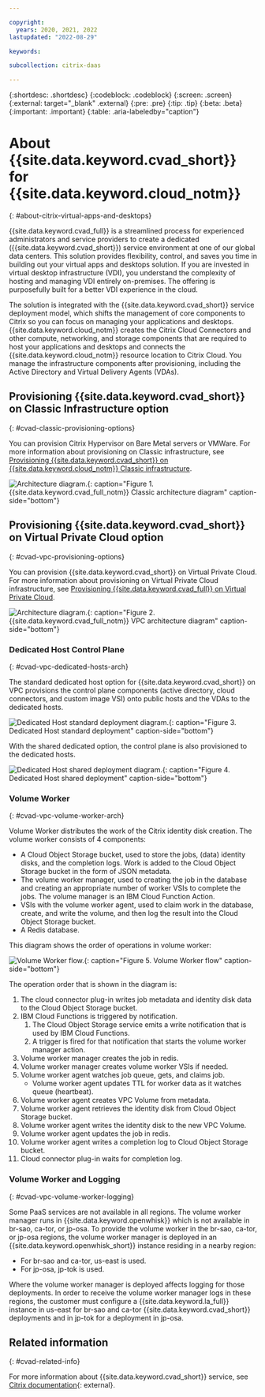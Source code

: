 ```yaml
---

copyright:
  years: 2020, 2021, 2022
lastupdated: "2022-08-29"

keywords:

subcollection: citrix-daas

---
```


{:shortdesc: .shortdesc}
{:codeblock: .codeblock}
{:screen: .screen}
{:external: target="_blank" .external}
{:pre: .pre}
{:tip: .tip}
{:beta: .beta}
{:important: .important}
{:table: .aria-labeledby="caption"}

# About {{site.data.keyword.cvad_short}} for {{site.data.keyword.cloud_notm}}
{: #about-citrix-virtual-apps-and-desktops}

{{site.data.keyword.cvad_full}} is a streamlined process for experienced administrators and service providers to create a dedicated ({{site.data.keyword.cvad_short}}) service environment at one of our global data centers. This solution provides flexibility, control, and saves you time in building out your virtual apps and desktops solution. If you are invested in virtual desktop infrastructure (VDI), you understand the complexity of hosting and managing VDI entirely on-premises. The offering is purposefully built for a better VDI experience in the cloud.

The solution is integrated with the {{site.data.keyword.cvad_short}} service deployment model, which shifts the management of core components to Citrix so you can focus on managing your applications and desktops. {{site.data.keyword.cloud_notm}} creates the Citrix Cloud Connectors and other compute, networking, and storage components that are required to host your applications and desktops and connects the {{site.data.keyword.cloud_notm}} resource location to Citrix Cloud. You manage the infrastructure components after provisioning, including the Active Directory and Virtual Delivery Agents (VDAs).

## Provisioning {{site.data.keyword.cvad_short}} on Classic Infrastructure option
{: #cvad-classic-provisioning-options}

 You can provision Citrix Hypervisor on Bare Metal servers or VMWare. For more information about provisioning on Classic infrastructure, see [Provisioning {{site.data.keyword.cvad_short}} on {{site.data.keyword.cloud_notm}} Classic infrastructure](/docs/citrix-daas?topic=citrix-daas-provisioning-cvad-classic).

![Architecture diagram.](images/CitrixArchDiagram.svg){: caption="Figure 1. {{site.data.keyword.cvad_full_notm}} Classic architecture diagram" caption-side="bottom"}

## Provisioning {{site.data.keyword.cvad_short}} on Virtual Private Cloud option
{: #cvad-vpc-provisioning-options}

You can provision {{site.data.keyword.cvad_short}} on Virtual Private Cloud. For more information about provisioning on Virtual Private Cloud infrastructure, see [Provisioning {{site.data.keyword.cvad_full}} on Virtual Private Cloud](/docs/citrix-daas?topic=citrix-daas-provisioning-cvad-vpc).

![Architecture diagram.](images/2vpc-deployment.png){: caption="Figure 2. {{site.data.keyword.cvad_full_notm}} VPC architecture diagram" caption-side="bottom"}

### Dedicated Host Control Plane
{: #cvad-vpc-dedicated-hosts-arch}

The standard dedicated host option for {{site.data.keyword.cvad_short}} on VPC provisions the control plane components (active directory, cloud connectors, and custom image VSI) onto public hosts and the VDAs to the dedicated hosts.

![Dedicated Host standard deployment diagram.](images/dedicated-deployment-std.png){: caption="Figure 3. Dedicated Host standard deployment" caption-side="bottom"}

With the shared dedicated option, the control plane is also provisioned to the dedicated hosts.

![Dedicated Host shared deployment diagram.](images/dedicated-deployment-shared.png){: caption="Figure 4. Dedicated Host shared deployment" caption-side="bottom"}

### Volume Worker 
{: #cvad-vpc-volume-worker-arch}

Volume Worker distributes the work of the Citrix identity disk creation.
The volume worker consists of 4 components:
* A Cloud Object Storage bucket, used to store the jobs, (data) identity disks, and the completion logs. Work is added to the Cloud Object Storage bucket in the form of JSON metadata. 
* The volume worker manager, used to creating the job in the database and creating an appropriate number of worker VSIs to complete the jobs. The volume manager is an IBM Cloud Function Action.
* VSIs with the volume worker agent, used to claim work in the database, create, and write the volume, and then log the result into the Cloud Object Storage bucket. 
* A Redis database. 

This diagram shows the order of operations in volume worker:

![Volume Worker flow.](images/volume-worker.png){: caption="Figure 5. Volume Worker flow" caption-side="bottom"}

The operation order that is shown in the diagram is:

1.  The cloud connector plug-in writes job metadata and identity disk data to the Cloud Object Storage bucket.
2.  IBM Cloud Functions is triggered by notification.
    1.   The Cloud Object Storage service emits a write notification that is used by IBM Cloud Functions.
    2.  A trigger is fired for that notification that starts the volume worker manager action.
3.  Volume worker manager creates the job in redis.
4.  Volume worker manager creates volume worker VSIs if needed.
5.  Volume worker agent watches job queue, gets, and claims job.
    *  Volume worker agent updates TTL for worker data as it watches queue (heartbeat).
6.  Volume worker agent creates VPC Volume from metadata.
7.  Volume worker agent retrieves the identity disk from Cloud Object Storage bucket.
8.  Volume worker agent writes the identity disk to the new VPC Volume.
9.  Volume worker agent updates the job in redis.
10. Volume worker agent writes a completion log to Cloud Object Storage bucket.
11. Cloud connector plug-in waits for completion log.

### Volume Worker and Logging
{: #cvad-vpc-volume-worker-logging}

Some PaaS services are not available in all regions. The volume worker manager runs in {{site.data.keyword.openwhisk}} which is not available in br-sao, ca-tor, or jp-osa. To provide the volume worker in the br-sao, ca-tor, or jp-osa regions, the volume worker manager is deployed in an {{site.data.keyword.openwhisk_short}} instance residing in a nearby region:

* For br-sao and ca-tor, us-east is used. 
* For jp-osa, jp-tok is used. 

Where the volume worker manager is deployed affects logging for those deployments. In order to receive the volume worker manager logs in these regions, the customer must configure a {{site.data.keyword.la_full}} instance in us-east for br-sao and ca-tor {{site.data.keyword.cvad_short}} deployments and in jp-tok for a deployment in jp-osa. 


## Related information
{: #cvad-related-info}

For more information about {{site.data.keyword.cvad_short}} service, see [Citrix documentation](https://docs.citrix.com/en-us/citrix-virtual-apps-desktops-service){: external}.
